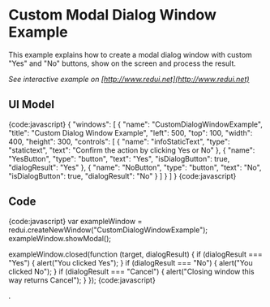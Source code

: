 # Custom Modal Dialog Window Example

This example explains how to create a modal dialog window with custom "Yes" and "No" buttons, show on the screen and process the result.

_See interactive example on [http://www.redui.net](http://www.redui.net)_

## UI Model

{code:javascript}
{
    "windows": [
        {
            "name": "CustomDialogWindowExample",
            "title": "Custom Dialog Window Example",
            "left": 500,
            "top": 100,
            "width": 400,
            "height": 300,
            "controls": [
                {
                    "name": "infoStaticText",
                    "type": "statictext",
                    "text": "Confirm the action by clicking Yes or No"
                },
                {
                    "name": "YesButton",
                    "type": "button",
                    "text": "Yes",
                    "isDialogButton": true,
                    "dialogResult": "Yes"
                },
                {
                    "name": "NoButton",
                    "type": "button",
                    "text": "No",
                    "isDialogButton": true,
                    "dialogResult": "No"
                }
            ]
        }
    ]
}
{code:javascript}

## Code

{code:javascript}
var exampleWindow = redui.createNewWindow("CustomDialogWindowExample");
exampleWindow.showModal();

exampleWindow.closed(function (target, dialogResult) {
	if (dialogResult === "Yes") {
		alert("You clicked Yes");
	}
	if (dialogResult === "No") {
		alert("You clicked No");
	}
	if (dialogResult === "Cancel") {
		alert("Closing window this way returns Cancel");
	}
});
{code:javascript}


.